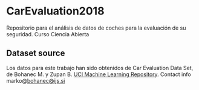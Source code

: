 # CarEvaluation2018
Repositorio para el análisis de datos de coches para la evaluación de su seguridad. Curso Ciencia Abierta

## Dataset source

Los datos para este trabajo han sido obtenidos de Car Evaluation Data Set, de Bohanec M. y Zupan B. [UCI Machine Learning Repository](https://archive.ics.uci.edu/ml/datasets/car+evaluation). Contact info marko@bohanec@ijs.si

